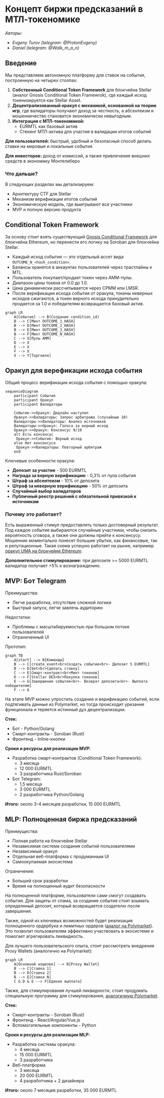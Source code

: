 # Концепт биржи предсказаний в МТЛ-токеномике

*Авторы:*
- *Evgeny Turov (telegram: @ProtonEvgeny)*
- *Daniel (telegram: @Walk_m_a_n)*

## Введение

Мы представляем автономную платформу для ставок на события, построенную на четырех столпах:
1. **Собственный Conditional Token Framework** для блокчейна Stellar (аналог Gnosis Conditional Token Framewrok), где каждый исход токенизируется как Stellar Asset.
2. **Децентрализованный оракул с механикой, основанной на теории игр**, где валидаторы получают доход за честность, а абсентеизм и мошенничество становится экономически невыгодным.
3. **Интеграция с МТЛ-токеномикой:**
	- EURMTL как базовый актив
	- Стекинг МТЛ-актива для участия в валидации итогов событий

**Для пользователей:** быстрый, удобный и безопасный способ делать ставки на мировые и локальные события

**Для инвесторов:** доход от комиссий, а также привлечение внешних средств в экономику Монтелиберо

### Что дальше?
В следующих разделах мы детализируем:
* Архитектуру CTF для Stellar
* Механизм верификации итогов событий
* Экономическую модель, где выигрывают все участники
* MVP и полную версию продукта

## Conditional Token Framework

За основу стоит взять существующий [Gnosis Conditional Framework](https://github.com/gnosis/conditional-tokens-contracts/tree/master) для блокчейна Ethereum, но перенести его логику на Soroban для блокчейна Stellar.
- Каждый исход события — это отдельный ассет вида `OUTCOME_N_<hash_condition>`.
- Балансы хранятся в аккаунтах пользователей через трастлайны к MTL.
- Пользователь покупает/продает токен через AMM-пулы.
- Диапазон цены токена от 0.0 до 1.0.
- Цена динамически рассчитывается через CPMM или LMSR.
- После верификации исхода события от оракула, токены неверных исходов сжигаются, а токен верного исхода принудительно продается за 1.0 и победителям возвращается базовый актив.

```mermaid
graph LR
    A[Событие] --> B(Создание condition_id)
    B --> C[Минт OUTCOME_1_HASH]
    B --> D[Минт OUTCOME_2_HASH]
    B --> E[Минт OUTCOME_3_HASH]
    B --> F[Минт OUTCOME_N_HASH]
    C --> X[Пулы AMM]
    D --> X
    E --> X
    F --> X
    X --> Y[Торговля]
```

## Оракул для верефикации исхода события

Общий процесс верификации исхода события с помощью оракула:

```mermaid
sequenceDiagram
    participant Событие
    participant Оракул
    participant Валидаторы
    
    Событие->>Оракул: Дедлайн наступил
    Оракул->>Валидаторы: Запрос арбитража (случайные 10)
    Валидаторы->>Валидаторы: Анализ источников
    Валидаторы->>Оракул: Голоса за верный исход
    Оракул->>Оракул: Консенсус 9/10
    alt Есть консенсус
     Оракул->>Событие: Верный исход
    else Нет консенсуса
     Оракул->>Валидаторы: Повторный арбитраж
    end
```

Ключевые особенности оракула:
- **Депозит за участие** - 500 EURMTL
- **Награда за верную верификацию** - 0,3% от пула события
- **Штраф за абсентеизм** - 10% от депозита
- **Штраф за неверную верификацию** - 50% от депозита
- **Случайный выбор валидаторов**
- **Публичный реестр решений с обязательной привязкой к источникам**

### Почему это работает?
Есть выраженный стимул предоставлять только достоверный результат. Под каждое событие выбираются случайные участники, чтобы снизить вероятность сговора, а также они должны прийти к консенсусу. Мошенник моментально понесет большие убытки, как финансовые, так и репутационные. Такая схема успешно работает на рынке, например [оракул UMA на блокчейне Ethereum](https://uma.xyz/).

**Дополнительное стимулирование:** при депозите >= 5000 EURMTL валидатор получает +5% к вознаграждению.

## MVP: Бот Telegram

Преимущества:
- Легче разработка, отсутствие сложной логики
- Быстрый запуск, легче завлечь аудиторию

Недостатки:
- Проблемы с масштабируемостью при большом потоке пользователей
- Ограниченный UI

Прототип:
```mermaid
graph TB
    A[start] --> B{Команды}
    B --> C[create_event<br>Создать событие<br>- Депозит 5 EURMTL]
    B --> D[bet<br>Сделать ставку]
    C --> E[Смарт-контракт<br>Минт токенов]
    D --> F[Stellar DEX<br>Покупка токенов]
    E --> G[Завершение события<br>- Возврат депозита<br>- Выплата победителям]
    F --> G
```
На этапе MVP можно упростить создание и верификацию событий, если подтягивать данные из Polymarket, но тогда происходит урезание функционала и теряется истинный дух децентрализации.

**Стек:**
- Бот - Python/Golang
- Смарт-контракты - Soroban (Rust)
- Фронтенд - Inline-кнопки

**Сроки и ресурсы для реализации MVP:**
- Разработка смарт-контрактов (Conditional Token Framework):
  - 3 месяца
  - 12 000 EURMTL
  - 3 разработчика Rust/Soroban
- Бот Telegram:
  - 1,5 месяца
  - 3 000 EURMTL
  - 2 разработчика Python/Golang

**Итого:** около 3-4 месяцев разработки, 15 000 EURMTL

## MLP: Полноценная биржа предсказаний

Преимущества:
- Полная работа на блокчейне Stellar
- Независимая система создания событий пользователями
- Независимый оракул
- Отдельная веб-платформа с продуманным UI
- Самоокупаемая экосистема

Ограничения:
- Больший срок разработки
- Время на полноценный аудит безопасности

На полноценной платформе, пользователи сами смогут создавать события. Для защиты от спама, за создание события стоит взымать определнный депозит, который возвращается создателю после завершения.

Также, одной из ключевых возможностей будет реализация полноценного ордербука и лимитных ордеров ([аналог на Polymarket](https://docs.polymarket.com/developers/CLOB/introduction)). Это позволит пользователям эффективно участвовать в экосистеме и помогает агрегировать ликвидность.

Для лучшего пользовательского опыта, стоит рассмотреть внедрение Proxy Wallets (аналогично на Polymarket):
```mermaid
graph LR
    A[Основной кошелек] --> B{Proxy Wallet}
    B --> C[Ставка 1]
    B --> D[Ставка 2]
    B --> E[Ставка N]
    C & D & E --> F[Единая выплата]
```
Также, для стимулирования лучшей ликвидности, стоит продумать специальную программу для стимулирования, [аналогичную Polymarket](https://docs.polymarket.com/polymarket-learn/trading/liquidity-rewards).

**Стек:**
- Смарт-контракты - Soroban (Rust)
- Фронтенд - React/Angular/Vue.js
- Вспомогательные компоненты - Python

**Сроки и ресурсы для реализации MLP:**
- Разработка системы оракула:
  - 4 месяца
  - 15 000 EURMTL
  - 3 разработчика
- Веб-платформа
  - 3 месяца
  - 20 000 EURMTL
  - 4 разработчика + 2 дизайнера

**Итого:** около 7 месяцев разработки, 35 000 EURMTL
